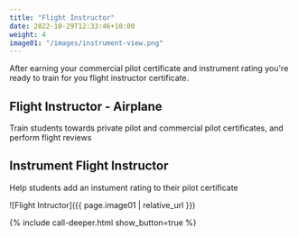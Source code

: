 ```yaml
---
title: "Flight Instructor"
date: 2022-10-29T12:33:46+10:00
weight: 4
image01: "/images/instrument-view.png"
---
```


After earning your commercial pilot certificate and instrument rating you're ready to train for you flight instructor certificate.  

## Flight Instructor - Airplane

Train students towards private pilot and commercial pilot certificates, and perform flight reviews

## Instrument Flight Instructor

Help students add an instument rating to their pilot certificate

![Flight Intructor]({{ page.image01 | relative_url }})

<div class="container">
    <div class="row justify-content-start">
      <div class="col-12 order-2 order-md-1">
          {% include call-deeper.html show_button=true %}
      </div>
    </div>
</div>
